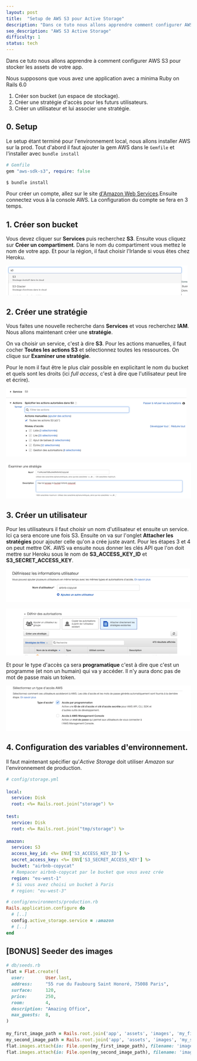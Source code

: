 ```yaml
---
layout: post
title:  "Setup de AWS S3 pour Active Storage"
description: "Dans ce tuto nous allons apprendre comment configurer AWS S3 pour stocker les assets de votre app."
seo_description: "AWS S3 Active Storage"
difficulty: 1
status: tech
---
```


Dans ce tuto nous allons apprendre à comment configurer AWS S3 pour stocker les assets de votre app.

Nous supposons que vous avez une application avec a minima Ruby on Rails 6.0

1. Créer son bucket (un espace de stockage).
2. Créer une stratégie d'accès pour les futurs utilisateurs.
3. Créer un utilisateur et lui associer une stratégie.

## 0. Setup

Le setup étant terminé pour l'environnement local, nous allons installer AWS sur la prod. Tout d'abord il faut ajouter la gem AWS dans le `Gemfile` et l'installer avec `bundle install`

```ruby
# Gemfile
gem "aws-sdk-s3", require: false
```

```sh
$ bundle install
```

Pour créer un compte, allez sur le site <a href="https://aws.amazon.com/" class="underlined" target="_blank">d'Amazon Web Services</a>.Ensuite connectez vous à la console AWS. La configuration du compte se fera en 3 temps.


## 1. Créer son bucket

Vous devez cliquer sur **Services** puis recherchez **S3**. Ensuite vous cliquez sur **Créer un compartiment**. Dans le nom du compartiment vous mettez le nom de votre app. Et pour la région, il faut choisir l'Irlande si vous êtes chez Heroku.

<img src="/images/posts/active-storage/02.png"
     class="image"
     alt="AWS S3">

## 2. Créer une stratégie

Vous faites une nouvelle recherche dans **Services** et vous recherchez **IAM**. Nous allons maintenant créer une **stratégie**.

On va choisir un service, c'est à dire **S3**. Pour les actions manuelles, il faut cocher **Toutes les actions S3** et sélectionnez toutes les ressources. On clique sur **Examiner une stratégie**.

Pour le nom il faut être le plus clair possible en explicitant le nom du bucket et quels sont les droits (ici *full access*, c'est à dire que l'utilisateur peut lire et écrire).

<img src="/images/posts/active-storage/10.png"
     class="image"
     alt="Stratégie S3">

<img src="/images/posts/active-storage/12.png"
     class="image"
     alt="Examiner une Stratégie">

## 3. Créer un utilisateur

Pour les utilisateurs il faut choisir un nom d'utilisateur et ensuite un service. Ici ça sera encore une fois S3. Ensuite on va sur l'onglet **Attacher les stratégies** pour ajouter celle qu'on a crée juste avant. Pour les étapes 3 et 4 on peut mettre OK. AWS va ensuite nous donner les clés API que l'on doit mettre sur Heroku sous le nom de **S3_ACCESS_KEY_ID** et **S3_SECRET_ACCESS_KEY**.

<img src="/images/posts/active-storage/14.png"
     class="image"
     alt="Définissez les informations utilisateurs">

<img src="/images/posts/active-storage/15.png"
     class="image"
     alt="Définir des autorisations">

Et pour le type d'accès ça sera **programatique** c'est à dire que c'est un programme (et non un humain) qui va y accéder. Il n'y aura donc pas de mot de passe mais un token.

<img src="/images/posts/active-storage/13.png"
     class="image"
     alt="sélectionnez un type d'accès">

## 4. Configuration des variables d'environnement.

Il faut maintenant spécifier qu'*Active Storage* doit utiliser *Amazon* sur l'environnement de production.

```yaml
# config/storage.yml

local:
  service: Disk
  root: <%= Rails.root.join("storage") %>

test:
  service: Disk
  root: <%= Rails.root.join("tmp/storage") %>

amazon:
  service: S3
  access_key_id: <%= ENV['S3_ACCESS_KEY_ID'] %>
  secret_access_key: <%= ENV['S3_SECRET_ACCESS_KEY'] %>
  bucket: "airbnb-copycat"
  # Rempacer airbnb-copycat par le bucket que vous avez crée
  region: "eu-west-1"
  # Si vous avez choisi un bucket à Paris
  # region: "eu-west-3"
```

```ruby
# config/environments/production.rb
Rails.application.configure do
  # [..]
  config.active_storage.service = :amazon
  # [..]
end
```

## [BONUS] Seeder des images

```ruby
# db/seeds.rb
flat = Flat.create!(
  user:        User.last,
  address:     "55 rue du Faubourg Saint Honoré, 75008 Paris",
  surface:     120,
  price:       250,
  room:        4,
  description: "Amazing Office",
  max_guests:  8,
)

my_first_image_path = Rails.root.join('app', 'assets', 'images', 'my_first_image.png')
my_second_image_path = Rails.root.join('app', 'assets', 'images', 'my_second_image.png')
flat.images.attach(io: File.open(my_first_image_path), filename: 'image_name.png', content_type: 'image/png')
flat.images.attach(io: File.open(my_second_image_path), filename: 'image_name.png', content_type: 'image/png')
```

